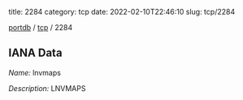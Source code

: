 title: 2284
category: tcp
date: 2022-02-10T22:46:10
slug: tcp/2284

[portdb](/) / [tcp](/category/tcp.html) / 2284


## IANA Data

_Name:_ lnvmaps

_Description:_ LNVMAPS

